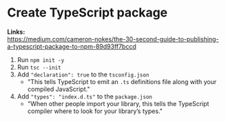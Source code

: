 # Create TypeScript package

**Links:**<br/>
https://medium.com/cameron-nokes/the-30-second-guide-to-publishing-a-typescript-package-to-npm-89d93ff7bccd

1. Run `npm init -y`
2. Run `tsc --init`
3. Add `"declaration": true` to the `tsconfig.json`
    - "This tells TypeScript to emit an `.ts` definitions file along with your compiled JavaScript."
4. Add `"types": "index.d.ts"` to the `package.json`
    - "When other people import your library, this tells the TypeScript compiler where to look for your library’s types."
